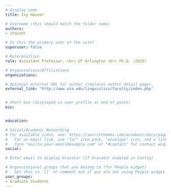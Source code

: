 ```yaml
---
# Display name
title: Ivy Hauser

# Username (this should match the folder name)
authors:
- ihauser

# Is this the primary user of the site?
superuser: false

# Role/position
role: Assistant Professor, <br> UT Arlington <br> Ph.D. (2019)

# Organizations/Affiliations
organizations:

# Optional external URL for author (replaces author detail page).
external_link: "http://www.uta.edu/linguistics/faculty/index.php"


# Short bio (displayed in user profile at end of posts)
bio: 


education:

# Social/Academic Networking
# For available icons, see: https://sourcethemes.com/academic/docs/page-builder/#icons
#   For an email link, use "fas" icon pack, "envelope" icon, and a link in the
#   form "mailto:your-email@example.com" or "#contact" for contact widget.
social:

# Enter email to display Gravatar (if Gravatar enabled in Config)

# Organizational groups that you belong to (for People widget)
#   Set this to `[]` or comment out if you are not using People widget.
user_groups:
- Graduate Students
---
```


